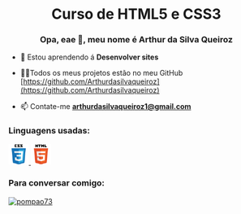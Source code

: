 <h1 align="center">Curso de HTML5 e CSS3</h1>
<h3 align="center">Opa, eae 👋, meu nome é Arthur da Silva Queiroz</h3>

- 🌱 Estou aprendendo á **Desenvolver sites**

- 👨‍💻Todos os meus projetos estão no meu GitHub [https://github.com/Arthurdasilvaqueiroz](https://github.com/Arthurdasilvaqueiroz)

- 📫 Contate-me **arthurdasilvaqueiroz1@gmail.com**

<h3 align="left">Linguagens usadas:</h3>
<p align="left"> <a href="https://www.w3schools.com/css/" target="_blank" rel="noreferrer"> <img src="https://raw.githubusercontent.com/devicons/devicon/master/icons/css3/css3-original-wordmark.svg" alt="css3" width="40" height="40"/> </a> <a href="https://www.w3.org/html/" target="_blank" rel="noreferrer"> <img src="https://raw.githubusercontent.com/devicons/devicon/master/icons/html5/html5-original-wordmark.svg" alt="html5" width="40" height="40"/> </a> </p>

<h3 align="left">Para conversar comigo:</h3>
<p align="left">
<a href="https://instagram.com/pompao73" target="blank"><img align="center" src="https://raw.githubusercontent.com/rahuldkjain/github-profile-readme-generator/master/src/images/icons/Social/instagram.svg" alt="pompao73" height="30" width="40" /></a>
</p>